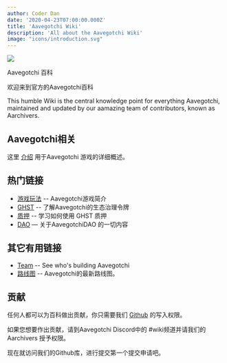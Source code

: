 ```yaml
---
author: Coder Dan
date: '2020-04-23T07:00:00.000Z'
title: 'Aavegotchi Wiki'
description: 'All about the Aavegotchi Wiki'
image: "icons/introduction.svg"
---
```


<div class="headerImageContainer">
<img class="headerImage" src="/icons/introduction.svg">
<p class="headerImageText">Aavegotchi 百科</p>
</div>

欢迎来到官方的Aavegotchi百科

This humble Wiki is the central knowledge point for everything Aavegotchi, maintained and updated by our aamazing team of contributors, known as Aarchivers.

## Aavegotchi相关

这里 [介绍](https://wiki.aavegotchi.com/introduction) 用于Aavegotchi 游戏的详细概述。

## 热门链接
* [游戏玩法](https://wiki.aavegotchi.com/gameplay) -- Aavegotchi游戏简介
* [GHST](https://wiki.aavegotchi.com/ghst) -- 了解Aavegotchi的生态治理令牌
* [质押](https://wiki.aavegotchi.com/staking) -- 学习如何使用 GHST 质押
* [DAO](https://wiki.aavegotchi.com/dao) — 关于AavegotchiDAO 的一切内容

## 其它有用链接

* [Team](https://wiki.aavegotchi.com/team) -- See who's building Aavegotchi
* [路线图](https://wiki.aavegotchi.com/roadmap) -- Aavegotchi的最新路线图。



## 贡献

任何人都可以为百科做出贡献，你只需要我们 [Github](https://github.com/aavegotchi/aavegotchi-wiki) 的写入权限。

如果您想要作出贡献，请到Aavegotchi Discord中的 #wiki频道并请我们的Aarchivers 授予权限。

现在就访问我们的Github库，进行提交第一个提交申请吧。 
